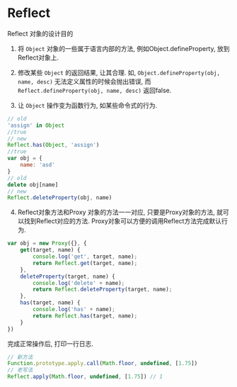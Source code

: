 # Reflect

Reflect 对象的设计目的

1. 将 `Object` 对象的一些属于语言内部的方法, 例如Object.defineProperty, 放到Reflect对象上. 

2. 修改某些 `Object` 的返回结果, 让其合理. 如, `Object.defineProperty(obj, name, desc)` 无法定义属性的时候会抛出错误, 而 `Reflect.defineProperty(obj, name, desc)` 返回false. 

3. 让 `Object` 操作变为函数行为, 如某些命令式的行为. 

``` js
// old
'assign' in Object
//true
// new
Reflect.has(Object, 'assign')
//true
var obj = {
    name: 'asd'
}
// old
delete obj[name]
// new
Reflect.deleteProperty(obj, name)
```

4. Reflect对象方法和Proxy 对象的方法一一对应, 只要是Proxy对象的方法, 就可以找到Reflect对应的方法. Proxy对象可以方便的调用Reflect方法完成默认行为. 

``` js
var obj = new Proxy({}, {
    get(target, name) {
        console.log('get', target, name);
        return Reflect.get(target, name);
    },
    deleteProperty(target, name) {
        console.log('delete' + name);
        return Reflect.deleteProperty(target, name);
    },
    has(target, name) {
        console.log('has' + name);
        return Reflect.has(target, name);
    }
})
```

完成正常操作后, 打印一行日志. 

``` js
// 新方法
Function.prototype.apply.call(Math.floor, undefined, [1.75])
// 老写法
Reflect.apply(Math.floor, undefined, [1.75]) // 1
```

